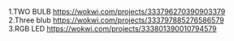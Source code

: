 1.TWO BULB https://wokwi.com/projects/333796270390903379<br>
2.Three blub https://wokwi.com/projects/333797885276586579<br>
3.RGB LED https://wokwi.com/projects/333801390010794579
